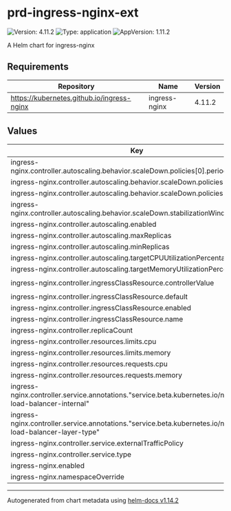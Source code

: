 # prd-ingress-nginx-ext

![Version: 4.11.2](https://img.shields.io/badge/Version-4.11.2-informational?style=flat-square) ![Type: application](https://img.shields.io/badge/Type-application-informational?style=flat-square) ![AppVersion: 1.11.2](https://img.shields.io/badge/AppVersion-1.11.2-informational?style=flat-square)

A Helm chart for ingress-nginx

## Requirements

| Repository | Name | Version |
|------------|------|---------|
| https://kubernetes.github.io/ingress-nginx | ingress-nginx | 4.11.2 |

## Values

| Key | Type | Default | Description |
|-----|------|---------|-------------|
| ingress-nginx.controller.autoscaling.behavior.scaleDown.policies[0].periodSeconds | int | `15` |  |
| ingress-nginx.controller.autoscaling.behavior.scaleDown.policies[0].type | string | `"Percent"` |  |
| ingress-nginx.controller.autoscaling.behavior.scaleDown.policies[0].value | int | `100` |  |
| ingress-nginx.controller.autoscaling.behavior.scaleDown.stabilizationWindowSeconds | int | `300` |  |
| ingress-nginx.controller.autoscaling.enabled | bool | `true` |  |
| ingress-nginx.controller.autoscaling.maxReplicas | int | `5` |  |
| ingress-nginx.controller.autoscaling.minReplicas | int | `2` |  |
| ingress-nginx.controller.autoscaling.targetCPUUtilizationPercentage | int | `80` |  |
| ingress-nginx.controller.autoscaling.targetMemoryUtilizationPercentage | int | `80` |  |
| ingress-nginx.controller.ingressClassResource.controllerValue | string | `"k8s.io/ingress-nginx"` |  |
| ingress-nginx.controller.ingressClassResource.default | bool | `true` |  |
| ingress-nginx.controller.ingressClassResource.enabled | bool | `true` |  |
| ingress-nginx.controller.ingressClassResource.name | string | `"nginx"` |  |
| ingress-nginx.controller.replicaCount | int | `2` |  |
| ingress-nginx.controller.resources.limits.cpu | string | `"300m"` |  |
| ingress-nginx.controller.resources.limits.memory | string | `"128Mi"` |  |
| ingress-nginx.controller.resources.requests.cpu | string | `"300m"` |  |
| ingress-nginx.controller.resources.requests.memory | string | `"128Mi"` |  |
| ingress-nginx.controller.service.annotations."service.beta.kubernetes.io/ncloud-load-balancer-internal" | string | `"false"` |  |
| ingress-nginx.controller.service.annotations."service.beta.kubernetes.io/ncloud-load-balancer-layer-type" | string | `"nlb"` |  |
| ingress-nginx.controller.service.externalTrafficPolicy | string | `"Cluster"` |  |
| ingress-nginx.controller.service.type | string | `"LoadBalancer"` |  |
| ingress-nginx.enabled | bool | `true` |  |
| ingress-nginx.namespaceOverride | string | `"ingress-nginx"` |  |

----------------------------------------------
Autogenerated from chart metadata using [helm-docs v1.14.2](https://github.com/norwoodj/helm-docs/releases/v1.14.2)

